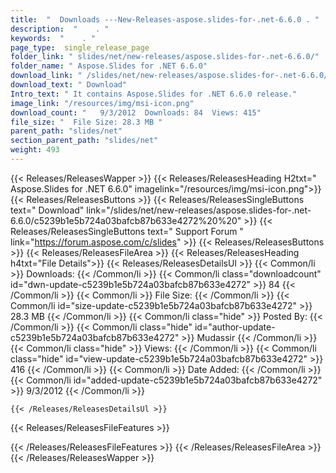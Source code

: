 ```yaml
---
title:  "  Downloads ---New-Releases-aspose.slides-for-.net-6.6.0 . " 
description:  "    . " 
keywords:  "    . " 
page_type:  single_release_page
folder_link: " slides/net/new-releases/aspose.slides-for-.net-6.6.0/"
folder_name: " Aspose.Slides for .NET 6.6.0"
download_link: " /slides/net/new-releases/aspose.slides-for-.net-6.6.0/c5239b1e5b724a03bafcb87b633e4272"
download_text: " Download"
Intro_text: " It contains Aspose.Slides for .NET 6.6.0 release."
image_link: "/resources/img/msi-icon.png"
download_count: "   9/3/2012  Downloads: 84  Views: 415"
file_size: "  File Size: 28.3 MB "
parent_path: "slides/net"
section_parent_path: "slides/net"
weight: 493
---
```


{{< Releases/ReleasesWapper >}}
  {{< Releases/ReleasesHeading H2txt=" Aspose.Slides for .NET 6.6.0" imagelink="/resources/img/msi-icon.png">}}
  {{< Releases/ReleasesButtons >}}
    {{< Releases/ReleasesSingleButtons text=" Download" link="/slides/net/new-releases/aspose.slides-for-.net-6.6.0/c5239b1e5b724a03bafcb87b633e4272%20%20" >}}
    {{< Releases/ReleasesSingleButtons text=" Support Forum " link="https://forum.aspose.com/c/slides" >}}
  {{< Releases/ReleasesButtons >}}
  {{< Releases/ReleasesFileArea >}}
    {{< Releases/ReleasesHeading h4txt="File Details">}}
    {{< Releases/ReleasesDetailsUl >}}
            {{< Common/li  >}} Downloads: {{< /Common/li >}} 
      {{< Common/li class="downloadcount" id="dwn-update-c5239b1e5b724a03bafcb87b633e4272" >}} 84 {{< /Common/li >}} 
      {{< Common/li  >}} File Size: {{< /Common/li >}} 
      {{< Common/li id="size-update-c5239b1e5b724a03bafcb87b633e4272" >}} 28.3 MB {{< /Common/li >}} 
      {{< Common/li  class="hide" >}} Posted By: {{< /Common/li >}} 
      {{< Common/li class="hide" id="author-update-c5239b1e5b724a03bafcb87b633e4272" >}} Mudassir {{< /Common/li >}} 
      {{< Common/li class="hide"  >}} Views: {{< /Common/li >}} 
      {{< Common/li class="hide" id="view-update-c5239b1e5b724a03bafcb87b633e4272" >}} 416 {{< /Common/li >}} 
      {{< Common/li  >}} Date Added: {{< /Common/li >}} 
      {{< Common/li id="added-update-c5239b1e5b724a03bafcb87b633e4272" >}} 9/3/2012 {{< /Common/li >}} 

    {{< /Releases/ReleasesDetailsUl >}}

  {{< Releases/ReleasesFileFeatures >}}
      
  {{< /Releases/ReleasesFileFeatures >}}
 {{< /Releases/ReleasesFileArea >}}
{{< /Releases/ReleasesWapper >}}


